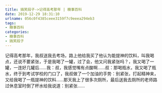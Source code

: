 ```yaml
---
title: 搞笑段子->记得高考那年 | 糗事百科
date: 2019-12-29 18:31:10
urlname: 056c0f4385ceee3159f7c9eeea294eb3
tags: 
- 糗事百科
categories:
- 糗事百科
- 搞笑段子
---
```

记得高考那年，我叔送我去考场，路上他给我买了他认为能提神的饮料，叫我喝点，还说不要紧张，于是我喝了一罐，过了会，他又问我紧张吗？，我又喝了一罐，一连好几罐后……我：叔，我感觉嘴有点酸啊……叔：那喝瓶水，我又喝了瓶水，终于到考试学校的门口了，我叔做了一个加油的手势：别紧张，打起精神来，又给我喝了一瓶提神的饮料……那天我上了很多次厕所，最后送我去厕所的老师路过休息室时倒了杯水给我说道：别紧张……


